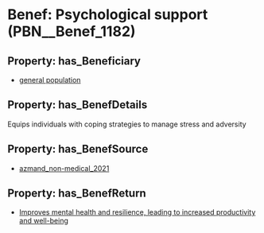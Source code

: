 # Benef: __Psychological support__ (PBN__Benef_1182)

## Property: has_Beneficiary

* [general population](../Stakeholder/PBN__Stakeholder_9)

## Property: has_BenefDetails

Equips individuals with coping strategies to manage stress and adversity

## Property: has_BenefSource

* [azmand_non-medical_2021](../Article/PBN__Article_243)

## Property: has_BenefReturn

* [Improves mental health and resilience, leading to increased productivity and well-being](../BenefReturn/PBN__BenefReturn_1317)

